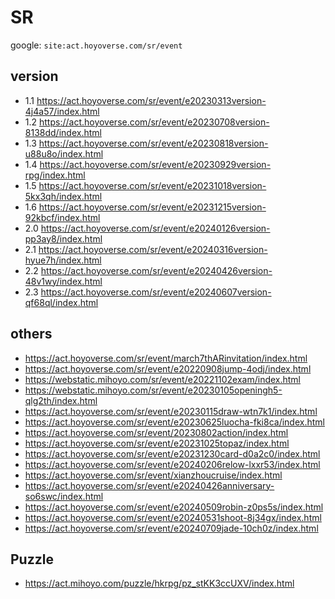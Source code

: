 # SR
google: ```site:act.hoyoverse.com/sr/event```

## version
- 1.1 https://act.hoyoverse.com/sr/event/e20230313version-4j4a57/index.html
- 1.2 https://act.hoyoverse.com/sr/event/e20230708version-8138dd/index.html
- 1.3 https://act.hoyoverse.com/sr/event/e20230818version-u88u8o/index.html
- 1.4 https://act.hoyoverse.com/sr/event/e20230929version-rpg/index.html
- 1.5 https://act.hoyoverse.com/sr/event/e20231018version-5kx3qh/index.html
- 1.6 https://act.hoyoverse.com/sr/event/e20231215version-92kbcf/index.html
- 2.0 https://act.hoyoverse.com/sr/event/e20240126version-pp3ay8/index.html
- 2.1 https://act.hoyoverse.com/sr/event/e20240316version-hyue7h/index.html
- 2.2 https://act.hoyoverse.com/sr/event/e20240426version-48v1wy/index.html
- 2.3 https://act.hoyoverse.com/sr/event/e20240607version-qf68ql/index.html

## others
- https://act.hoyoverse.com/sr/event/march7thARinvitation/index.html
- https://act.hoyoverse.com/sr/event/e20220908jump-4odj/index.html
- https://webstatic.mihoyo.com/sr/event/e20221102exam/index.html
- https://webstatic.mihoyo.com/sr/event/e20230105openingh5-qlg2th/index.html
- https://act.hoyoverse.com/sr/event/e20230115draw-wtn7k1/index.html
- https://act.hoyoverse.com/sr/event/e20230625luocha-fki8ca/index.html
- https://act.hoyoverse.com/sr/event/20230802action/index.html
- https://act.hoyoverse.com/sr/event/e20231025topaz/index.html
- https://act.hoyoverse.com/sr/event/e20231230card-d0a2c0/index.html <BlackSwan>
- https://act.hoyoverse.com/sr/event/e20240206relow-lxxr53/index.html
- https://act.hoyoverse.com/sr/event/xianzhoucruise/index.html
- https://act.hoyoverse.com/sr/event/e20240426anniversary-so6swc/index.html
- https://act.hoyoverse.com/sr/event/e20240509robin-z0ps5s/index.html <Robin>
- https://act.hoyoverse.com/sr/event/e20240531shoot-8j34gx/index.html
- https://act.hoyoverse.com/sr/event/e20240709jade-10ch0z/index.html

## Puzzle
- https://act.mihoyo.com/puzzle/hkrpg/pz_stKK3ccUXV/index.html
